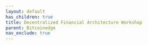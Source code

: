```yaml
---
layout: default
has_children: true
title: Decentralized Financial Architecture Workshop
parent: Bitcoinedge
nav_exclude: true
---
```

